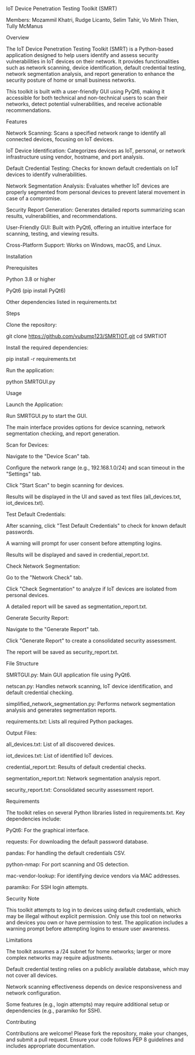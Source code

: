 IoT Device Penetration Testing Toolkit (SMRT)

Members: Mozammil Khatri, Rudge Licanto, Selim Tahir, Vo Minh Thien, Tully McManus


Overview

The IoT Device Penetration Testing Toolkit (SMRT) is a Python-based application designed to help users identify and assess security vulnerabilities in IoT devices on their network. It provides functionalities such as network scanning, device identification, default credential testing, network segmentation analysis, and report generation to enhance the security posture of home or small business networks.

This toolkit is built with a user-friendly GUI using PyQt6, making it accessible for both technical and non-technical users to scan their networks, detect potential vulnerabilities, and receive actionable recommendations.

Features





Network Scanning: Scans a specified network range to identify all connected devices, focusing on IoT devices.



IoT Device Identification: Categorizes devices as IoT, personal, or network infrastructure using vendor, hostname, and port analysis.



Default Credential Testing: Checks for known default credentials on IoT devices to identify vulnerabilities.



Network Segmentation Analysis: Evaluates whether IoT devices are properly segmented from personal devices to prevent lateral movement in case of a compromise.



Security Report Generation: Generates detailed reports summarizing scan results, vulnerabilities, and recommendations.



User-Friendly GUI: Built with PyQt6, offering an intuitive interface for scanning, testing, and viewing results.



Cross-Platform Support: Works on Windows, macOS, and Linux.

Installation

Prerequisites





Python 3.8 or higher



PyQt6 (pip install PyQt6)



Other dependencies listed in requirements.txt

Steps





Clone the repository:

git clone https://github.com/vubump123/SMRTIOT.git
cd SMRTIOT



Install the required dependencies:

pip install -r requirements.txt



Run the application:

python SMRTGUI.py

Usage





Launch the Application:





Run SMRTGUI.py to start the GUI.



The main interface provides options for device scanning, network segmentation checking, and report generation.



Scan for Devices:





Navigate to the "Device Scan" tab.



Configure the network range (e.g., 192.168.1.0/24) and scan timeout in the "Settings" tab.



Click "Start Scan" to begin scanning for devices.



Results will be displayed in the UI and saved as text files (all_devices.txt, iot_devices.txt).



Test Default Credentials:





After scanning, click "Test Default Credentials" to check for known default passwords.



A warning will prompt for user consent before attempting logins.



Results will be displayed and saved in credential_report.txt.



Check Network Segmentation:





Go to the "Network Check" tab.



Click "Check Segmentation" to analyze if IoT devices are isolated from personal devices.



A detailed report will be saved as segmentation_report.txt.



Generate Security Report:





Navigate to the "Generate Report" tab.



Click "Generate Report" to create a consolidated security assessment.



The report will be saved as security_report.txt.

File Structure





SMRTGUI.py: Main GUI application file using PyQt6.



netscan.py: Handles network scanning, IoT device identification, and default credential checking.



simplified_network_segmentation.py: Performs network segmentation analysis and generates segmentation reports.



requirements.txt: Lists all required Python packages.



Output Files:





all_devices.txt: List of all discovered devices.



iot_devices.txt: List of identified IoT devices.



credential_report.txt: Results of default credential checks.



segmentation_report.txt: Network segmentation analysis report.



security_report.txt: Consolidated security assessment report.

Requirements

The toolkit relies on several Python libraries listed in requirements.txt. Key dependencies include:





PyQt6: For the graphical interface.



requests: For downloading the default password database.



pandas: For handling the default credentials CSV.



python-nmap: For port scanning and OS detection.



mac-vendor-lookup: For identifying device vendors via MAC addresses.



paramiko: For SSH login attempts.

Security Note

This toolkit attempts to log in to devices using default credentials, which may be illegal without explicit permission. Only use this tool on networks and devices you own or have permission to test. The application includes a warning prompt before attempting logins to ensure user awareness.

Limitations





The toolkit assumes a /24 subnet for home networks; larger or more complex networks may require adjustments.



Default credential testing relies on a publicly available database, which may not cover all devices.



Network scanning effectiveness depends on device responsiveness and network configuration.



Some features (e.g., login attempts) may require additional setup or dependencies (e.g., paramiko for SSH).

Contributing

Contributions are welcome! Please fork the repository, make your changes, and submit a pull request. Ensure your code follows PEP 8 guidelines and includes appropriate documentation.
